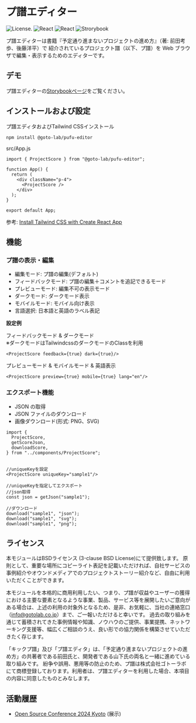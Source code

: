 # プ譜エディター

![License](https://img.shields.io/badge/License-BSD_3--Clause-blue.svg).
![React](https://img.shields.io/badge/react-v18.2.0-blue)
![React](https://img.shields.io/badge/tailwindcss-v3.4.3-blue)
![Strorybook](https://img.shields.io/badge/storybook-v8.0.5-red)

プ譜エディターは書籍『予定通り進まないプロジェクトの進め方』（著: 前田考歩、後藤洋平）で
紹介されているプロジェクト譜（以下、プ譜）を Web ブラウザで編集・表示するためのエディターです。

## デモ

プ譜エディターの[Storybookページ](https://goto-lab.github.io/pufu-editor)をご覧ください。

## インストールおよび設定

プ譜エディタおよびTailwind CSSインストール

```
npm install @goto-lab/pufu-editor
```

src/App.js

```
import { ProjectScore } from "@goto-lab/pufu-editor";

function App() {
  return (
    <div className="p-4">
      <ProjectScore />
    </div>
  );
}

export default App;
```

参考: [Install Tailwind CSS with Create React App](https://tailwindcss.com/docs/guides/create-react-app)

## 機能

### プ譜の表示・編集

- 編集モード: プ譜の編集(デフォルト)
- フィードバックモード: プ譜の編集＋コメントを追記できるモード
- プレビューモード: 編集不可の表示モード
- ダークモード: ダークモード表示
- モバイルモード: モバイル向け表示
- 言語選択: 日本語と英語のラベル表記

**設定例**

フィードバックモード & ダークモード  
※ダークモードはTailwindcssのダークモードのClassを利用

```
<ProjectScore feedback={true} dark={true}/>
```

プレビューモード & モバイルモード & 英語表示

```
<ProjectScore preview={true} mobile={true} lang="en"/>
```

### エクスポート機能

- JSON の取得
- JSON ファイルのダウンロード
- 画像ダウンロード(形式: PNG、SVG)

```
import {
  ProjectScore,
  getScoreJson,
  downloadScore,
} from "../components/ProjectScore";


//uniqueKeyを設定
<ProjectScore uniqueKey="sample1"/>

//uniqueKeyを指定してエクスポート
//json取得
const json = getJson("sample1");

//ダウンロード
download("sample1", "json");
download("sample1", "svg");
download("sample1", "png");
```

## ライセンス

本モジュールはBSDライセンス (3-clause BSD License)にて提供致します。
原則として、重要な場所にコピーライト表記を記載いただければ、自社サービスの事例紹介やオウンドメディアでのプロジェクトストーリー紹介など、自由に利用いただくことができます。

本モジュールを本格的に商用利用したい、つまり、プ譜が収益やユーザーの獲得における主要な要素となるような事業、製品、サービス等を展開したいご意向がある場合は、上述の利用の対象外となるため、是非、お気軽に、当社の連絡窓口（info@gotolab.co.jp）まで、ご一報いただけると幸いです。
過去の取り組みを通じて蓄積されてきた事例情報や知識、ノウハウのご提供、事業提携、ネットワーキング支援等、幅広くご相談のうえ、良い形での協力関係を構築させていただきたく存じます。

「キックプ譜」及び「プ譜エディタ」は、「予定通り進まないプロジェクトの進め方」の共著者である前田氏と、開発者である山下氏の両名と一緒に進めている取り組みです。
紛争や誤用、悪用等の防止のため、プ譜は株式会社ゴトーラボにて商標登録しております。利用者は、プ譜エディターを利用した場合、本項目の内容に同意したものとみなします。

## 活動履歴

- [Open Source Conference 2024 Kyoto](https://event.ospn.jp/osc2024-kyoto/) (展示)
